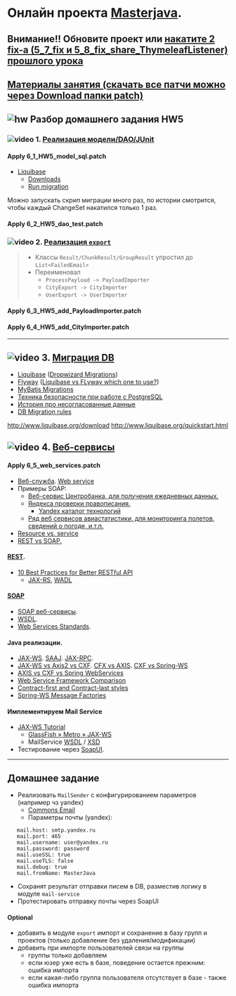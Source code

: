 # Онлайн проекта  <a href="https://github.com/JavaWebinar/masterjava">Masterjava</a>.

## **Внимание!! Обновите проект или [накатите 2 fix-а (5_7_fix и 5_8_fix_share_ThymeleafListener) прошлого урока](https://github.com/JavaWebinar/masterjava/blob/doc/doc/lesson05.md#-Правки)**

## [Материалы занятия (скачать все патчи можно через Download папки patch)](https://drive.google.com/drive/u/0/folders/0B9Ye2auQ_NsFVEJBS3VzVnBtMnc) 


## ![hw](https://cloud.githubusercontent.com/assets/13649199/13672719/09593080-e6e7-11e5-81d1-5cb629c438ca.png) Разбор домашнего задания HW5

### ![video](https://cloud.githubusercontent.com/assets/13649199/13672715/06dbc6ce-e6e7-11e5-81a9-04fbddb9e488.png) 1. <a href="https://drive.google.com/open?id=0B9Ye2auQ_NsFOUZISGFtb0ZXNDg">Реализация модели/DAO/JUnit</a>
#### Apply 6_1_HW5_model_sql.patch
- [Liquibase](http://www.liquibase.org/)
  - [Downloads](http://www.liquibase.org/download/index.html)
  - [Run migration](http://www.liquibase.org/quickstart.html)

Можно запускать скрип миграции много раз, по истории смотрится, чтобы каждый ChangeSet накатился только 1 раз.

#### Apply 6_2_HW5_dao_test.patch

### ![video](https://cloud.githubusercontent.com/assets/13649199/13672715/06dbc6ce-e6e7-11e5-81a9-04fbddb9e488.png) 2. <a href="https://drive.google.com/open?id=0B9Ye2auQ_NsFeGRVRTdVd3huRGs">Реализация `export`</a>
> - Классы `Result/ChunkResult/GroupResult` упростил до `List<FailedEmail>` 
> - Переименовал 
>   - `ProcessPayload -> PayloadImporter` 
>   - `CityExport -> CityImporter` 
>   - `UserExport -> UserImporter` 

#### Apply 6_3_HW5_add_PayloadImporter.patch
#### Apply 6_4_HW5_add_CityImporter.patch

----------------

## ![video](https://cloud.githubusercontent.com/assets/13649199/13672715/06dbc6ce-e6e7-11e5-81a9-04fbddb9e488.png) 3. <a href="https://drive.google.com/file/d/0B9Ye2auQ_NsFbFR5bDBzYzdYeDA">Миграция DB</a>
- <a href="http://www.liquibase.org">Liquibase</a> (<a href="http://www.dropwizard.io/0.7.1/docs/manual/migrations.html">Dropwizard Migrations</a>)
- <a href="https://flywaydb.org/">Flyway</a> (<a href="http://stackoverflow.com/questions/37385823/liquibase-vs-flyway-which-one-to-use">Liquibase vs FLyway which one to use?</a>)
- <a href="http://www.mybatis.org/migrations/">MyBatis Migrations</a>
- <a href="https://habrahabr.ru/post/314048/">Техника безопасности при работе с PostgreSQL</a>
- <a href="https://habrahabr.ru/post/231213/">История про несогласованные данные</a>
- <a href="https://docs.google.com/document/d/1ul1jH7sccyQVqpjItdFo_OQI9YxJV3V5hxqI7xa-YPM">DB Migration rules</a>

http://www.liquibase.org/download
http://www.liquibase.org/quickstart.html



## ![video](https://cloud.githubusercontent.com/assets/13649199/13672715/06dbc6ce-e6e7-11e5-81a9-04fbddb9e488.png) 4. <a href="https://drive.google.com/open?id=0B9Ye2auQ_NsFSkh4eWtSb2I4YUU">Веб-сервисы</a>
#### Apply 6_5_web_services.patch

- <a href="https://ru.wikipedia.org/wiki/Веб-служба">Веб-служба</a>. <a href="https://en.wikipedia.org/wiki/Web_service">Web service</a>
- Примеры SOAP:
  - <a href="http://www.cbr.ru/DailyInfoWebServ/DailyInfo.asmx">Веб-сервис Центробанка, для получения ежедневных данных.</a>
  - <a href="http://api.yandex.ru/speller/doc/dg/concepts/api-overview.xml">Яндекса проверки правописания.</a>
     - <a href="https://tech.yandex.ru/#catalog">Yandex каталог технологий</a>
  - <a href="https://www.flightstats.com/developers/bin/view/Web+Services/WSDL">Ряд веб сервисов авиастатистики, для мониторинга полетов, сведений о погоде, и.т.п.</a>
- <a href="https://en.wikipedia.org/wiki/Web_API#Resource_vs._service">Resource vs. service</a>
- <a href="https://habrahabr.ru/post/131343/">REST vs SOAP.</a>

#### <a href="https://ru.wikipedia.org/wiki/REST">REST</a>.
- <a href="http://blog.mwaysolutions.com/2014/06/05/10-best-practices-for-better-restful-api/">10 Best Practices for Better RESTful API</a>
  - <a href="https://en.wikipedia.org/wiki/Java_API_for_RESTful_Web_Services">JAX-RS</a>, <a href="https://jersey.java.net/documentation/latest/wadl.html">WADL</a>

#### <a href="https://ru.wikipedia.org/wiki/SOAP">SOAP</a>
- <a href="http://www.4stud.info/networking/web-services.html">SOAP веб-сервисы</a>. 
- <a href="https://ru.wikipedia.org/wiki/WSDL">WSDL</a>. 
- <a href="http://static.ccm2.net/ccm.net/faq/images/0-pdpEtRZG-web.png">Web Services Standards</a>. 

#### Java реализации.
- <a href="http://en.wikipedia.org/wiki/Java_API_for_XML_Web_Services">JAX-WS</a>. <a href="https://en.wikipedia.org/wiki/SOAP_with_Attachments_API_for_Java">SAAJ</a>. <a href="https://en.wikipedia.org/wiki/Java_API_for_XML-based_RPC">JAX-RPC</a>.
- <a href="http://stackoverflow.com/questions/11566609/difference-between-jax-ws-axis2-and-cxf">JAX-WS vs Axis2 vs CXF</a>. <a href="http://stackoverflow.com/questions/1243247/difference-between-apache-cxf-and-axis">CFX vs AXIS</a>. <a href="http://stackoverflow.com/questions/297033/which-framework-is-better-cxf-or-spring-ws">CXF vs Spring-WS</a>
- <a href="http://nagesh625.blogspot.ru/2013/12/axis-vs-cxf-vs-spring-webservices.html">AXIS vs CXF vs Spring WebServices</a>
- <a href="http://www.javacodebook.com/2013/08/19/web-service-framework-comparison-2013-part-ii/">Web Service Framework Comparison</a>
- <a href="http://docs.spring.io/spring-ws/sites/2.0/reference/html/why-contract-first.html">Contract-first and Contract-last styles</a>
- <a href="http://docs.spring.io/spring-ws/docs/2.2.0.RELEASE/reference/htmlsingle/#message-factories">Spring-WS Message Factories</a>

#### Имплементируем Mail Service
- <a href="http://www.mkyong.com/tutorials/jax-ws-tutorials/">JAX-WS Tutorial</a>
   - <a href="http://jax-ws.java.net">GlassFish » Metro » JAX-WS</a>
   - MailService <a href="http://localhost:8080/mail/mailService?wsdl">WSDL</a> / <a href="http://localhost:8080/mail/mailService?xsd=1">XSD</a>
- Тестирование через <a href="http://www.soapui.org/">SoapUI</a>.

----------------
## Домашнее задание
- Реализовать `MailSender` с конфигурированием параметров (например чз yandex)  
   - <a href="https://commons.apache.org/proper/commons-email">Commons Email</a>
   - Параметры почты (yandex):
```
   mail.host: smtp.yandex.ru
   mail.port: 465
   mail.username: user@yandex.ru
   mail.password: password
   mail.useSSL: true
   mail.useTLS: false
   mail.debug: true
   mail.fromName: MasterJava
```
- Сохранят результат отправки писем в DB, разместив логику в модуле `mail-service`
- Протестировать отправку почты через SoapUI

#### Optional
- добавить в модуле `export` импорт и сохранение в базу групп и проектов (только добавление без удаления/модификации)
- добавить при импорте пользователей связи на группы 
  - группы только добавляем
  - если юзер уже есть в базе, поведение остается прежним: ошибка импорта
  - если какая-либо группа пользователя отсутствует в базе - также ошибка импорта
